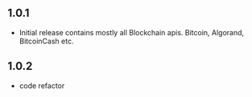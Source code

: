 ## 1.0.1

* Initial release contains mostly all Blockchain apis. Bitcoin, Algorand, BitcoinCash etc.

## 1.0.2

* code refactor

